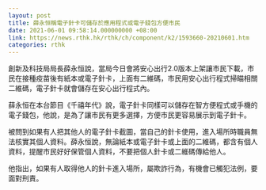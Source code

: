 ```yaml
---
layout: post
title: 薛永恒稱電子針卡可儲存於應用程式或電子錢包方便市民
date: 2021-06-01 09:58:14.000000000 +08:00
link: https://news.rthk.hk/rthk/ch/component/k2/1593660-20210601.htm
categories: rthk
---
```


創新及科技局局長薛永恒說，當局今日會將安心出行2.0版本上架讓市民下載，市民在接種疫苗後有紙本或電子針卡，上面有二維碼，市民用安心出行程式掃瞄相關二維碼，電子針卡就會儲存在安心出行程式內。

薛永恒在本台節目《千禧年代》說，電子針卡同樣可以儲存在智方便程式或手機的電子錢包，他說，是為了讓市民有更多選擇，方便市民更容易展示到電子針卡。

被問到如果有人把其他人的電子針卡截圖，當自己的針卡使用，進入場所時職員無法核實其個人資料。薛永恒說，無論紙本或電子針卡或上面的二維碼，都含有個人資料，提醒市民好好保管個人資料，不要把個人針卡或二維碼傳給他人。

他指出，如果有人取得他人的針卡進入場所，屬欺詐行為，有機會已觸犯法例，要面對刑責。
